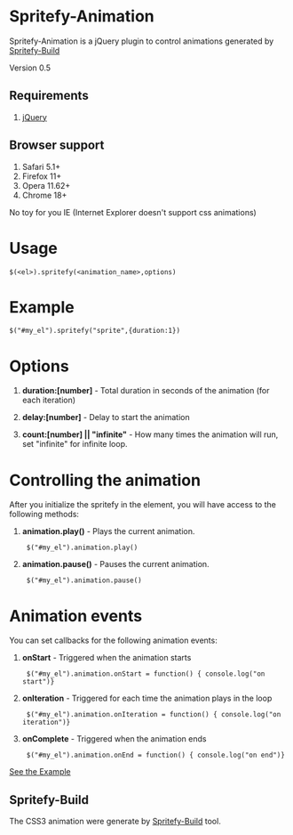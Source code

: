 # Spritefy-Animation

Spritefy-Animation is a jQuery plugin to control animations generated by [Spritefy-Build]

[Spritefy-Build]: https://github.com/giuliandrimba/spritefy-build "Spritefy-Build"

Version 0.5

## Requirements

1. [jQuery]

[jQuery]: http://docs.jquery.com/Downloading_jQuery "jQuery"

## Browser support
1. Safari 5.1+
2. Firefox 11+
3. Opera 11.62+
4. Chrome 18+

No toy for you IE (Internet Explorer doesn't support css animations)


# Usage

	$(<el>).spritefy(<animation_name>,options)

# Example

	$("#my_el").spritefy("sprite",{duration:1})

# Options

1. **duration:[number]** - Total duration in seconds of the animation (for each iteration)

2. **delay:[number]** - Delay to start the animation

3. **count:[number] || "infinite"** - How many times the animation will run, set "infinite" for infinite loop.

# Controlling the animation

After you initialize the spritefy in the element, you will have access to the following methods:

1. **animation.play()** - Plays the current animation.

		$("#my_el").animation.play()

2. **animation.pause()** - Pauses the current animation.

		$("#my_el").animation.pause()

# Animation events

You can set callbacks for the following animation events:

1. **onStart** - Triggered when the animation starts

		$("#my_el").animation.onStart = function() { console.log("on start")}

2. **onIteration** - Triggered for each time the animation plays in the loop

		$("#my_el").animation.onIteration = function() { console.log("on iteration")}

3. **onComplete** - Triggered when the animation ends

		$("#my_el").animation.onEnd = function() { console.log("on end")}

[See the Example]

[See the Example]: http://www.giuliandrimba.com/labs/spritefy-animation/ "See the example"


## Spritefy-Build

The CSS3 animation were generate by [Spritefy-Build] tool.

[Spritefy-Build]: https://github.com/giuliandrimba/spritefy-build "Spritefy-Build"